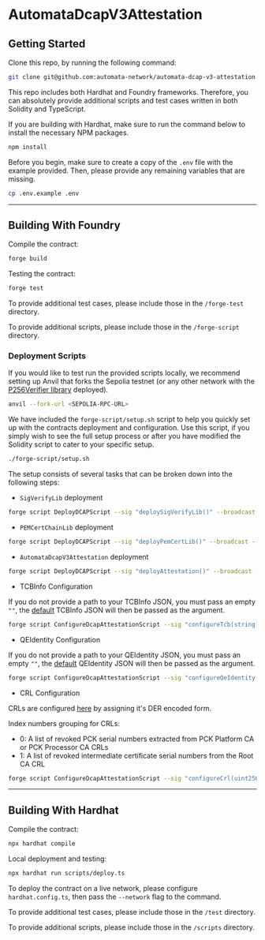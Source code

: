 # AutomataDcapV3Attestation

## Getting Started

Clone this repo, by running the following command:

```bash
git clone git@github.com:automata-network/automata-dcap-v3-attestation.git --recurse-submodules
```

This repo includes both Hardhat and Foundry frameworks. Therefore, you can absolutely provide additional scripts and test cases written in both Solidity and TypeScript.

If you are building with Hardhat, make sure to run the command below to install the necessary NPM packages.

```bash
npm install
```

Before you begin, make sure to create a copy of the `.env` file with the example provided. Then, please provide any remaining variables that are missing.

```bash
cp .env.example .env
```
---

## Building With Foundry

Compile the contract:

```bash
forge build
```

Testing the contract:

```bash
forge test
```

To provide additional test cases, please include those in the `/forge-test` directory.

To provide additional scripts, please include those in the `/forge-script` directory.

### Deployment Scripts

If you would like to test run the provided scripts locally, we recommend setting up Anvil that forks the Sepolia testnet (or any other network with the [P256Verifier library](https://p256.eth.limo/) deployed).

```bash
anvil --fork-url <SEPOLIA-RPC-URL>
```

We have included the `forge-script/setup.sh` script to help you quickly set up with the contracts deployment and configuration. Use this script, if you simply wish to see the full setup process or after you have modified the Solidity script to cater to your specific setup.

```bash
./forge-script/setup.sh
```

The setup consists of several tasks that can be broken down into the following steps:

- `SigVerifyLib` deployment

```bash
forge script DeployDCAPScript --sig "deploySigVerifyLib()" --broadcast --rpc-url $RPC_URL
```

- `PEMCertChainLib` deployment

```bash
forge script DeployDCAPScript --sig "deployPemCertLib()" --broadcast --rpc-url $RPC_URL
```

- `AutomataDcapV3Attestation` deployment

```bash
forge script DeployDCAPScript --sig "deployAttestation()" --broadcast --rpc-url $RPC_URL
```

- TCBInfo Configuration

If you do not provide a path to your TCBInfo JSON, you must pass an empty `""`, the [default](./forge-script/ConfigureDCAPScript.s.sol) TCBInfo JSON will then be passed as the argument. 

```bash
forge script ConfigureDcapAttestationScript --sig "configureTcb(string)" "<path-to-TCBInfoJSON>" --broadcast --rpc-url $RPC_URL
```

- QEIdentity Configuration

If you do not provide a path to your QEIdentity JSON, you must pass an empty `""`, the [default](./forge-script/ConfigureDCAPScript.s.sol) QEIdentity JSON will then be passed as the argument. 

```bash
forge script ConfigureDcapAttestationScript --sig "configureQeIdentity(string)" "<path-to-TCBInfoJSON>" --broadcast --rpc-url $RPC_URL
```

- CRL Configuration

CRLs are configured [here](./forge-script/utils/CRLParser.s.sol) by assigning it's DER encoded form.

Index numbers grouping for CRLs:

- 0: A list of revoked PCK serial numbers extracted from PCK Platform CA or PCK Processor CA CRLs
- 1: A list of revoked intermediate certificate serial numbers from the Root CA CRL

```bash
forge script ConfigureDcapAttestationScript --sig "configureCrl(uint256)" <index> --broadcast --rpc-url $RPC_URL
```

---

## Building With Hardhat

Compile the contract:

```bash
npx hardhat compile
```

Local deployment and testing:

```bash
npx hardhat run scripts/deploy.ts
```

To deploy the contract on a live network, please configure `hardhat.config.ts`, then pass the `--network` flag to the command.

To provide additional test cases, please include those in the `/test` directory.

To provide additional scripts, please include those in the `/scripts` directory.
